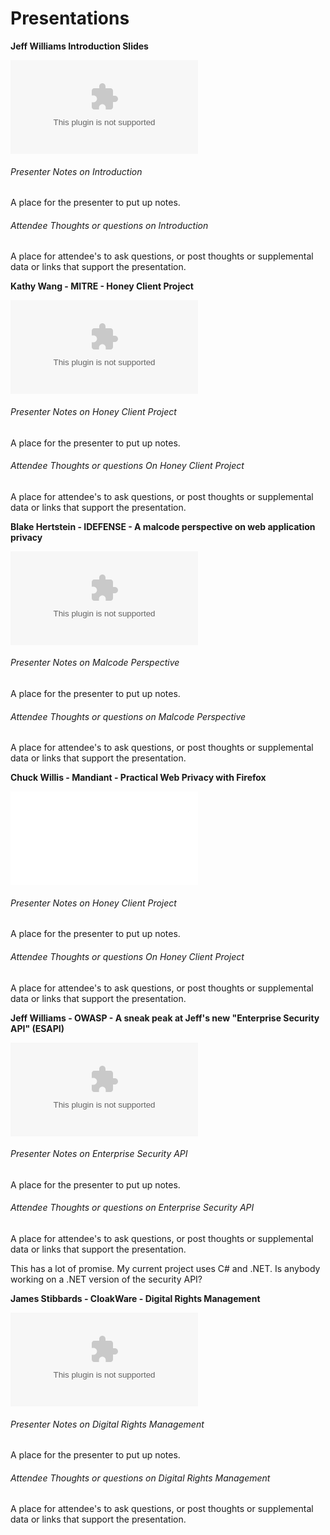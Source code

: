 # Presentations

**Jeff Williams Introduction Slides**

![Image:OWASP_Day_Intro.ppt](OWASP_Day_Intro.ppt
"Image:OWASP_Day_Intro.ppt")

###### Presenter Notes on Introduction

A place for the presenter to put up notes.

###### Attendee Thoughts or questions on Introduction

A place for attendee's to ask questions, or post thoughts or
supplemental data or links that support the presentation.

**Kathy Wang - MITRE - Honey Client Project**

![Image:Wang-Honeyclients-OWASPCon-06Sep07.ppt](Wang-Honeyclients-OWASPCon-06Sep07.ppt
"Image:Wang-Honeyclients-OWASPCon-06Sep07.ppt")

###### Presenter Notes on Honey Client Project

A place for the presenter to put up notes.

###### Attendee Thoughts or questions On Honey Client Project

A place for attendee's to ask questions, or post thoughts or
supplemental data or links that support the presentation.

**Blake Hertstein - IDEFENSE - A malcode perspective on web application
privacy**

![Image:IDefense_MalcodePrivacy_Hartstein_20070905.ppt](IDefense_MalcodePrivacy_Hartstein_20070905.ppt
"Image:IDefense_MalcodePrivacy_Hartstein_20070905.ppt")

###### Presenter Notes on Malcode Perspective

A place for the presenter to put up notes.

###### Attendee Thoughts or questions on Malcode Perspective

A place for attendee's to ask questions, or post thoughts or
supplemental data or links that support the presentation.

**Chuck Willis - Mandiant - Practical Web Privacy with Firefox**

![Image:Chuck-willis-owasp-live-o-dc-2007.pdf](Chuck-willis-owasp-live-o-dc-2007.pdf
"Image:Chuck-willis-owasp-live-o-dc-2007.pdf")

###### Presenter Notes on Honey Client Project

A place for the presenter to put up notes.

###### Attendee Thoughts or questions On Honey Client Project

A place for attendee's to ask questions, or post thoughts or
supplemental data or links that support the presentation.

**Jeff Williams - OWASP - A sneak peak at Jeff's new "Enterprise
Security API" (ESAPI)**

![Image:OWASP_ESAPI_Sneak_Peek.ppt](OWASP_ESAPI_Sneak_Peek.ppt
"Image:OWASP_ESAPI_Sneak_Peek.ppt")

###### Presenter Notes on Enterprise Security API

A place for the presenter to put up notes.

###### Attendee Thoughts or questions on Enterprise Security API

A place for attendee's to ask questions, or post thoughts or
supplemental data or links that support the presentation.

This has a lot of promise. My current project uses C\# and .NET. Is
anybody working on a .NET version of the security API?

**James Stibbards - CloakWare - Digital Rights Management**

![Image:DRM_Overview_-_OWASP_09-2007.ppt](DRM_Overview_-_OWASP_09-2007.ppt
"Image:DRM_Overview_-_OWASP_09-2007.ppt")

###### Presenter Notes on Digital Rights Management

A place for the presenter to put up notes.

###### Attendee Thoughts or questions on Digital Rights Management

A place for attendee's to ask questions, or post thoughts or
supplemental data or links that support the presentation.